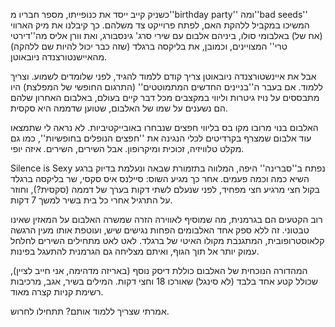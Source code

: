 כשניק קייב ייסד את כנופייתו, מספר חבריו מ''birthday party'' ומה''bad seeds'' המשיכו במקביל ללהקת האם, לפתח פרוייקט צד משלהם. כך קיבלנו את מיק הארווי (אח של) באלבומי סולו, ביניהם אלבום עם שירי סרג' גינסבורג, ואת וורן אליס מה''דירטי טרי'' המצויינים, וכמובן, את בליקסה ברגלד (שזה כבר יכול להיות שם ללהקה) מהאיישנטורצנדה ניובאוטן. 

אבל את איינשטורצנדה ניובאוטן צריך קודם ללמוד להגיד, לפני שלומדים לשמוע. וצריך ללמוד. אם בעבר ה''בניינים החדשים המתמוטטים'' (התרגום החופשי של המפלצת) היו מתבססים על נויז גיטרות וליווי במקצבים מכל דבר קיים בעולם, באלבום האחרון שלהם הם נשענים על שמו של האלבום, שטוען שדממה היא סקסית. 

האלבום בנוי מרובו מקו בס בליווי חפצים שנבחרו באובייקטיביות. לא נראה לי שתמצאו עוד אלבום שמצרף בקרדיטים לכלי הנגינה את ''חפצים הנופלים בחופשיות'', כמו גם מקלט טלוויזיה, זכוכית ומיקרופון. אבל השירים, השירים. איזה יופי. 

Silence is Sexy נפתח ב''סברינה'' היפה, המלווה בתזמורת שבאה ונעלמת בדיוק ברגע השיא כמה וכמה פעמים. אחר כך מגיע השוס: סיילנס איס סקסי, שר בליקסה ברגלד בקול חצי מרגיע חצי מפחיד, לפני שנעלם לשתי דקות בערך של דממה (סקסית?), וחוזר על התרגיל אחרי כל בית בשיר למשך 7 דקות. 

רוב הקטעים הם בגרמנית, מה שמוסיף לאווירה הזרה שמשרה האלבום על המאזין שאינו טבטוני. זה ללא ספק אחד האלבומים הפחות נגישים שיש, ועוטפת אותו מעין הרגשה קלאוסטרופובית, המתגנבת מקולו האיטי של ברגלד. לאט לאט מתחילים השירים לחלחל עמוק יותר אל תוך הגוף, ואיתם מצליחה גם הגרמנית להתעגל בפינות. 

המהדורה הנוכחית של האלבום כוללת דיסק נוסף (באריזה מדהימה, אני חייב לציין), שכולל קטע אחד בלבד (לא סינגל) שאורכו 18 וחצי דקות. המילים בשיר, אגב, מרכיבות רשימת קניות קצרה מאוד. 

אמרתי שצריך ללמוד אותם? תתחילו לחרוש.